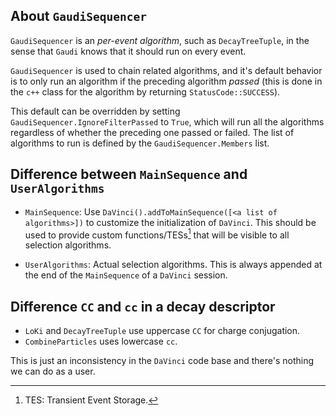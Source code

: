 ## About `GaudiSequencer`
`GaudiSequencer` is an _per-event algorithm_, such as `DecayTreeTuple`, in the
sense that `Gaudi` knows that it should run on every event.

`GaudiSequencer` is used to chain related algorithms, and it's default behavior
is to only run an algorithm if the preceding algorithm _passed_ (this is done
in the `c++` class for the algorithm by returning `StatusCode::SUCCESS`).

This default can be overridden by setting `GaudiSequencer.IgnoreFilterPassed`
to `True`, which will run all the algorithms regardless of whether the preceding
one passed or failed. The list of algorithms to run is defined by the
`GaudiSequencer.Members` list.


## Difference between `MainSequence` and `UserAlgorithms`
* `MainSequence`: Use `DaVinci().addToMainSequence([<a list of algorithms>])`
  to customize the initialization of `DaVinci`. This should be used to provide
  custom functions/TESs[^2] that will be visible to all selection algorithms.

* `UserAlgorithms`: Actual selection algorithms. This is always appended at the
  end of the `MainSequence` of a `DaVinci` session.


[^2]: TES: Transient Event Storage.


## Difference `CC` and `cc` in a decay descriptor
* `LoKi` and `DecayTreeTuple` use uppercase `CC` for charge conjugation.
* `CombineParticles` uses lowercase `cc`.

This is just an inconsistency in the `DaVinci` code base and there's nothing we
can do as a user.
